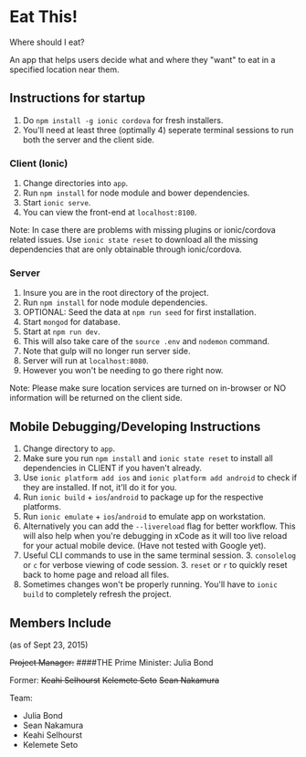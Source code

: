 # Eat This!
Where should I eat?

An app that helps users decide what and where they "want" to eat in a specified location near them.

## Instructions for startup

1. Do `npm install -g ionic cordova` for fresh installers.
1. You'll need at least three (optimally 4) seperate terminal sessions to run both the server and the client side.

### Client (Ionic)
1. Change directories into `app`.
1. Run `npm install` for node module and bower dependencies.
1. Start `ionic serve`.
1. You can view the front-end at `localhost:8100`.

Note: In case there are problems with missing plugins or ionic/cordova related issues. Use `ionic state reset` to download all the missing dependencies that are only obtainable through ionic/cordova.

### Server
1. Insure you are in the root directory of the project.
1. Run `npm install` for node module dependencies.
1. OPTIONAL: Seed the data at `npm run seed` for first installation.
1. Start `mongod` for database.
1. Start at `npm run dev`.
  2. This will also take care of the `source .env` and `nodemon` command.
  2. Note that gulp will no longer run server side.
1. Server will run at `localhost:8080`.
  2. However you won't be needing to go there right now.

Note: Please make sure location services are turned on in-browser or NO information will be returned on the client side.

## Mobile Debugging/Developing Instructions
1. Change directory to `app`.
1. Make sure you run `npm install` and `ionic state reset` to install all dependencies in CLIENT if you haven't already.
1. Use `ionic platform add ios` and `ionic platform add android` to check if they are installed. If not, it'll do it for you.
1. Run `ionic build` + `ios`/`android` to package up for the respective platforms.
1. Run `ionic emulate` + `ios`/`android` to emulate app on workstation.
  2. Alternatively you can add the `--livereload` flag for better workflow. This will also help when you're debugging in xCode as it will too live reload for your actual mobile device. (Have not tested with Google yet).
  2. Useful CLI commands to use in the same terminal session.
    3. `consolelog` or `c` for verbose viewing of code session.
    3. `reset` or `r` to quickly reset back to home page and reload all files. 
  2. Sometimes changes won't be properly running. You'll have to `ionic build` to completely refresh the project.

## Members Include
(as of Sept 23, 2015)

~~Project Manager:~~
####THE Prime Minister:
Julia Bond

Former:
~~Keahi Selhourst~~ ~~Kelemete Seto~~ ~~Sean Nakamura~~

Team:
  - Julia Bond
  - Sean Nakamura
  - Keahi Selhourst
  - Kelemete Seto
